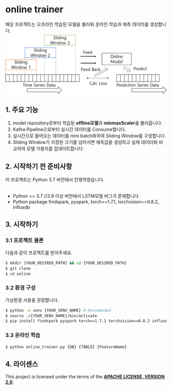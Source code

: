 # online trainer

해당 프로젝트는 오프라인 학습된 모델을 불러와 온라인 학습과 예측 데이터를 생성합니다.
![online](./images/online_trainer.png)




## 1. 주요 기능
1. model repository로부터 학습된 **offline모델**과 **minmaxScaler**를 불러옵니다.
2. Kafka Pipeline으로부터 실시간 데이터를 Consume합니다.
3. 실시간으로 들어오는 데이터를 mini batch화하여 Sliding Window를 구성합니다.
4. Sliding Window가 지정된 크기를 넘어서면 예측값을 생성하고 실제 데이터와 비교하여 모델 가중치를 업데이트합니다.

## 2. 시작하기 전 준비사항
이 프로젝트는 Python 3.7 버전에서 진행하였습니다.<br><br>

- Python == 3.7 //3.8 이상 버전에서 LSTM모델 버그가 존재합니다.
- Python package findspark, pyspark, torch==1.7.1, torchvision==0.8.2, influxdb


## 3. 시작하기
### 3.1 프로젝트 클론
다음과 같이 프로젝트를 받아주세요.
``` sh
$ mkdir {YOUR_DESIRED_PATH} && cd {YOUR_DESIRED_PATH}
$ git clone 
$ cd online
```
### 3.2 환경 구성
가상환경 사용을 권장합니다.
``` sh
$ python -m venv {YOUR_VENV_NAME} # Recommeded
$ source ./{YOUR_VENV_NAME}/bin/activate
$ pip install findspark pyspark torch==1.7.1 torchvision==0.8.2 influxdb
```
### 3.3 온라인 학습
``` sh
$ python online_trainer.py {DB} {TABLE} {FeatureName}
```

## 4. 라이센스
This project is licensed under the terms of the [**APACHE LICENSE, VERSION 2.0**](https://www.apache.org/licenses/LICENSE-2.0.txt).
